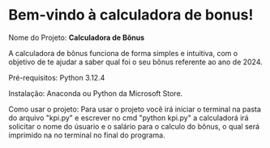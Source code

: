 # Bem-vindo à calculadora de bonus!

Nome do Projeto: **Calculadora de Bônus**

A calculadora de bônus funciona de forma simples e intuitiva, com o objetivo de te ajudar a saber qual foi o seu bônus referente ao ano de 2024.

Pré-requisitos: Python 3.12.4 

Instalação: Anaconda ou Python da Microsoft Store.

Como usar o projeto: Para usar o projeto você irá iniciar o terminal na pasta do arquivo "kpi.py" e escrever no cmd "python kpi.py" a calculadorá irá solicitar o nome  do úsuario e o salário para o calculo do bônus, o qual será imprimido na no terminal no final do programa.

